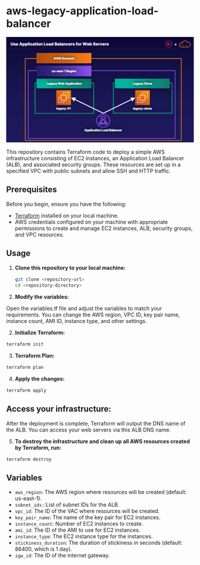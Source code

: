 # aws-legacy-application-load-balancer

![AWS Application Load Balancer](images/aws-applicationLB.png)

This repository contains Terraform code to deploy a simple AWS infrastructure consisting of EC2 instances, an Application Load Balancer (ALB), and associated security groups. These resources are set up in a specified VPC with public subnets and allow SSH and HTTP traffic.

## Prerequisites

Before you begin, ensure you have the following:

- [Terraform](https://www.terraform.io/downloads.html) installed on your local machine.
- AWS credentials configured on your machine with appropriate permissions to create and manage EC2 instances, ALB, security groups, and VPC resources.

## Usage

1. **Clone this repository to your local machine:**

   ```bash
   git clone <repository-url>
   cd <repository-directory>

2. **Modify the variables:**

Open the variables.tf file and adjust the variables to match your requirements. You can change the AWS region, VPC ID, key pair name, instance count, AMI ID, instance type, and other settings.

2. **Initialize Terraform:**


 ```bash
terraform init
 ```
3. **Terraform Plan:**
 ```bash
terraform plan
 ```

4. **Apply the changes:**

 ```bash
terraform apply
 ```

## Access your infrastructure:

After the deployment is complete, Terraform will output the DNS name of the ALB. You can access your web servers via this ALB DNS name.


5. **To destroy the infrastructure and clean up all AWS resources created by Terraform, run:**


 ```bash
terraform destroy
 ```


## Variables

* `aws_region`: The AWS region where resources will be created (default: us-east-1).
* `subnet_ids:`:List of subnet IDs for the ALB.
* `vpc_id`: The ID of the VAC where resources will be created.
* `key_pair_name`: The name of the key pair for EC2 instances.
* `instance_count`: Number of EC2 instances to create.
* `ami_id`: The ID of the AMI to use for EC2 instances.
* `instance_type`: The EC2 instance type for the instances.
* `stickiness_duration`: The duration of stickiness in seconds (default: 86400, which is 1 day).
* `igw_id`: The ID of the internet gateway.
